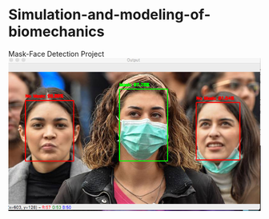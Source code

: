 # Simulation-and-modeling-of-biomechanics
Mask-Face Detection Project
![Mask-Face Detection Project](samp1.png "Fazel Mohammad Ali Pour")
